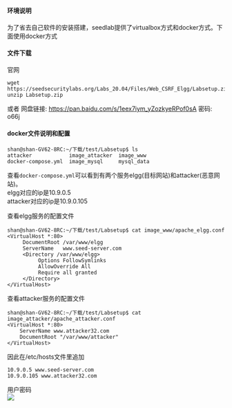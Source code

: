 #

#### 环境说明
为了省去自己软件的安装搭建，seedlab提供了virtualbox方式和docker方式。下面使用docker方式

#### 文件下载
官网  
```
wget https://seedsecuritylabs.org/Labs_20.04/Files/Web_CSRF_Elgg/Labsetup.zip
unzip Labsetup.zip
```
或者 网盘链接: https://pan.baidu.com/s/1eex7iym_yZozkyeRPof0sA  密码: o66j  


#### docker文件说明和配置
```
shan@shan-GV62-8RC:~/下载/test/Labsetup$ ls
attacker            image_attacker  image_www
docker-compose.yml  image_mysql     mysql_data

```

查看`docker-compose.yml`可以看到有两个服务elgg(目标网站)和attacker(恶意网站)。  
elgg对应的ip是10.9.0.5  
attacker对应的ip是10.9.0.105  

查看elgg服务的配置文件  
```	   
shan@shan-GV62-8RC:~/下载/test/Labsetup$ cat image_www/apache_elgg.conf 
<VirtualHost *:80>
     DocumentRoot /var/www/elgg
     ServerName   www.seed-server.com
     <Directory /var/www/elgg>
          Options FollowSymlinks
          AllowOverride All
          Require all granted
     </Directory>
</VirtualHost>
```


查看attacker服务的配置文件  
```
shan@shan-GV62-8RC:~/下载/test/Labsetup$ cat image_attacker/apache_attacker.conf 
<VirtualHost *:80>
    ServerName www.attacker32.com
    DocumentRoot "/var/www/attacker"
</VirtualHost>
```

因此在/etc/hosts文件里追加  
```
10.9.0.5 www.seed-server.com
10.9.0.105 www.attacker32.com                        
```


用户密码  
![](/web-security/img/csrf-2.png)




















